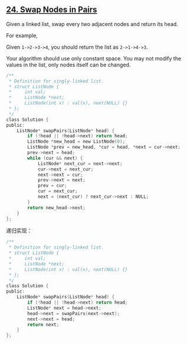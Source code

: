 ## [24. Swap Nodes in Pairs](https://leetcode.com/problems/swap-nodes-in-pairs/#/description)

Given a linked list, swap every two adjacent nodes and return its head.

For example,

Given `1->2->3->4`, you should return the list as `2->1->4->3`.

Your algorithm should use only constant space. You may not modify the values in the list, only nodes itself can be changed.

```c
/**
 * Definition for singly-linked list.
 * struct ListNode {
 *     int val;
 *     ListNode *next;
 *     ListNode(int x) : val(x), next(NULL) {}
 * };
 */
class Solution {
public:
    ListNode* swapPairs(ListNode* head) {
        if (!head || !head->next) return head;
        ListNode *new_head = new ListNode(0);
        ListNode *prev = new_head, *cur = head, *next = cur->next;
        prev->next = head;
        while (cur && next) {
            ListNode* next_cur = next->next;
            cur->next = next_cur;
            next->next = cur;
            prev->next = next;
            prev = cur;
            cur = next_cur;
            next = (next_cur) ? next_cur->next : NULL;
        }
        return new_head->next;
    }
};
```

递归实现：

```c
/**
 * Definition for singly-linked list.
 * struct ListNode {
 *     int val;
 *     ListNode *next;
 *     ListNode(int x) : val(x), next(NULL) {}
 * };
 */
class Solution {
public:
    ListNode* swapPairs(ListNode* head) {
        if (!head || !head->next) return head;
        ListNode* next = head->next;
        head->next = swapPairs(next->next);
        next->next = head;
        return next;
    }
};
```